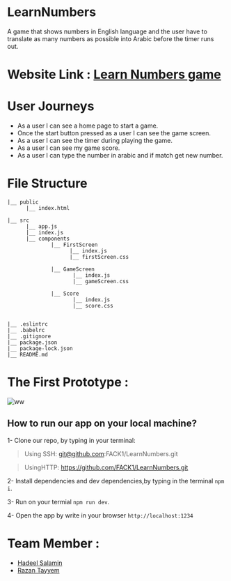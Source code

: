# LearnNumbers
  A game that shows numbers in English language and the user have to translate as many numbers as possible into Arabic before the timer runs out.

# Website Link : [Learn Numbers game](https://cocky-chandrasekhar-f2db95.netlify.com//)

 # User Journeys 
  - As a user I can see a home page to start a game.
  - Once the start button pressed as a user I can see the game screen.
  - As a user I can see the timer during playing the game.
  - As a user I can see my game score.
  - As a user I can type the number in arabic and if match get new number.

# File Structure
 ```
|__ public
       |__ index.html
      
|__ src
       |__ app.js
       |__ index.js
       |__ components
               |__ FirstScreen
                     |__ index.js
                     |__ firstScreen.css
               
               |__ GameScreen
                      |__ index.js
                      |__ gameScreen.css
               
               |__ Score
                      |__ index.js
                      |__ score.css
            

|__ .eslintrc
|__ .babelrc
|__ .gitignore
|__ package.json
|__ package-lock.json
|__ README.md

```
# The First Prototype :

![ww](https://user-images.githubusercontent.com/41734542/51908983-0c6cb300-23d4-11e9-9715-998728a47fa4.jpg)

## How to run our app on your local machine?

1- Clone our repo, by typing in your terminal:

 > Using SSH: git@github.com:FACK1/LearnNumbers.git
 
 > UsingHTTP: https://github.com/FACK1/LearnNumbers.git


2- Install dependencies and dev dependencies,by typing in the terminal `npm i`.

3- Run on your termial `npm run dev`.

4-  Open the app by write in your browser `http://localhost:1234`


# Team Member :
 - [Hadeel Salamin]()
 - [Razan Tayyem]()
